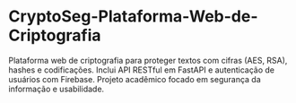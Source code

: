 # CryptoSeg-Plataforma-Web-de-Criptografia
Plataforma web de criptografia para proteger textos com cifras (AES, RSA), hashes e codificações. Inclui API RESTful em FastAPI e autenticação de usuários com Firebase. Projeto acadêmico focado em segurança da informação e usabilidade.
